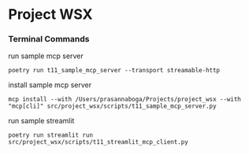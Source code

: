 # Project WSX

### Terminal Commands

run sample mcp server

```shell
poetry run t11_sample_mcp_server --transport streamable-http
```

install sample mcp server

```shell
mcp install --with /Users/prasannaboga/Projects/project_wsx --with "mcp[cli]" src/project_wsx/scripts/t11_sample_mcp_server.py
```

run sample streamlit

```shell
poetry run streamlit run src/project_wsx/scripts/t11_streamlit_mcp_client.py
```

